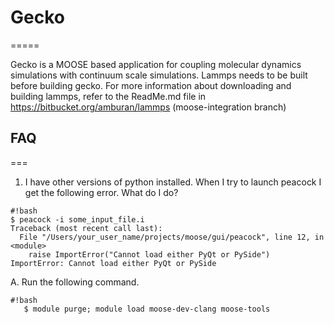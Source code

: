 # Gecko #
=====

Gecko is a MOOSE based application for coupling molecular dynamics simulations with continuum scale simulations. 
Lammps needs to be built before building gecko. For more information about downloading and building lammps, refer to the ReadMe.md file in https://bitbucket.org/amburan/lammps (moose-integration branch)


## FAQ ##
===
1) I have other versions of python installed. When I try to launch peacock I get the following error. What do I do?
```
#!bash
$ peacock -i some_input_file.i 
Traceback (most recent call last):
  File "/Users/your_user_name/projects/moose/gui/peacock", line 12, in <module>
    raise ImportError("Cannot load either PyQt or PySide")
ImportError: Cannot load either PyQt or PySide
```
A. Run the following command.
```
#!bash
   $ module purge; module load moose-dev-clang moose-tools
```